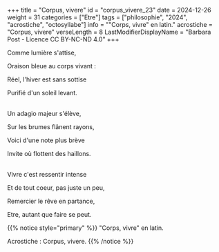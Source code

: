 +++
title = "Corpus, vivere"
id = "corpus_vivere_23"
date = 2024-12-26
weight = 31
categories = ["Etre"]
tags = ["philosophie", "2024", "acrostiche", "octosyllabe"]
info = "\"Corps, vivre\" en latin."
acrostiche = "Corpus, vivere"
verseLength = 8
LastModifierDisplayName = "Barbara Post - Licence CC BY-NC-ND 4.0"
+++

Comme lumière s'attise,

Oraison bleue au corps vivant :

Réel, l'hiver est sans sottise

Purifié d'un soleil levant.

 \
Un adagio majeur s'élève,

Sur les brumes flânent rayons,

Voici d'une note plus brève

Invite où flottent des haillons.

 \
Vivre c'est ressentir intense

Et de tout coeur, pas juste un peu,

Remercier le rêve en partance,

Etre, autant que faire se peut.

{{% notice style="primary" %}}
"Corps, vivre" en latin.

Acrostiche : Corpus, vivere.
{{% /notice %}}

